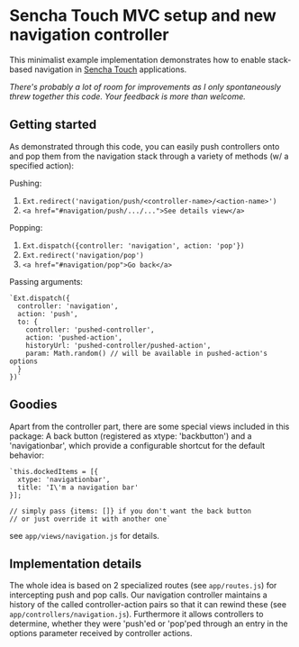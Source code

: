 Sencha Touch MVC setup and new navigation controller
===

This minimalist example implementation demonstrates how to enable stack-based navigation in [Sencha Touch](www.sencha.com/products/touch/) applications.

_There's probably a lot of room for improvements as I only spontaneously threw together this code. Your feedback is more than welcome._


Getting started
---

As demonstrated through this code, you can easily push controllers onto and pop them from the navigation stack through a variety of methods (w/ a specified action):

Pushing:

  1. `Ext.redirect('navigation/push/<controller-name>/<action-name>')`
  2. `<a href="#navigation/push/.../...">See details view</a>`

Popping:

  1. `Ext.dispatch({controller: 'navigation', action: 'pop'})`
  2. `Ext.redirect('navigation/pop')`
  3. `<a href="#navigation/pop">Go back</a>`

Passing arguments:

    `Ext.dispatch({
      controller: 'navigation',
      action: 'push',
      to: {
        controller: 'pushed-controller',
        action: 'pushed-action',
        historyUrl: 'pushed-controller/pushed-action',
        param: Math.random() // will be available in pushed-action's options
      }
    })`


Goodies
---

Apart from the controller part, there are some special views included in this package: A back button (registered as xtype: 'backbutton') and a 'navigationbar', which provide a configurable shortcut for the default behavior:

    `this.dockedItems = [{
      xtype: 'navigationbar',
      title: 'I\'m a navigation bar'
    }];
    
    // simply pass {items: []} if you don't want the back button
    // or just override it with another one`

see `app/views/navigation.js` for details.


Implementation details
---

The whole idea is based on 2 specialized routes (see `app/routes.js`) for intercepting push and pop calls. Our navigation controller maintains a history of the called controller-action pairs so that it can rewind these (see `app/controllers/navigation.js`). Furthermore it allows controllers to determine, whether they were 'push'ed or 'pop'ped through an entry in the options parameter received by controller actions.
